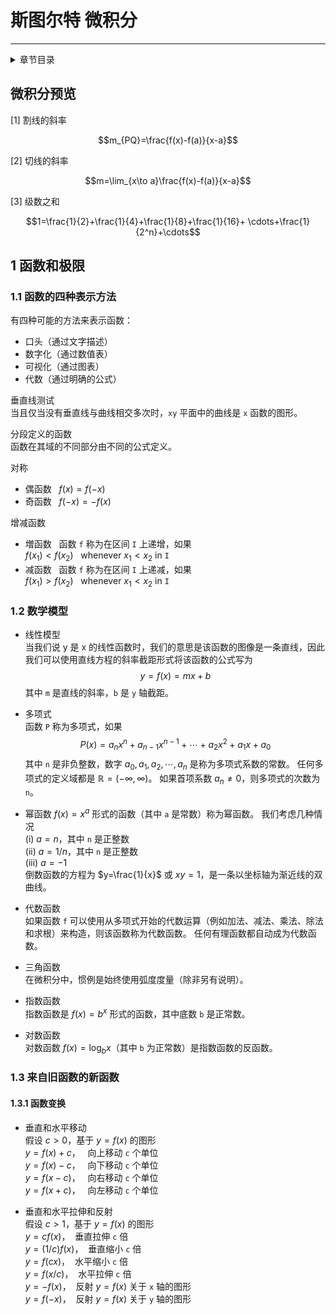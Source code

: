 # 斯图尔特 微积分

---  
<details>
<summary>章节目录</summary>

[[toc]]

</details>

## 微积分预览

[1] 割线的斜率

$$m_{PQ}=\frac{f(x)-f(a)}{x-a}$$

[2] 切线的斜率

$$m=\lim_{x\to a}\frac{f(x)-f(a)}{x-a}$$

[3] 级数之和

$$1=\frac{1}{2}+\frac{1}{4}+\frac{1}{8}+\frac{1}{16}+ \cdots+\frac{1}{2^n}+\cdots$$


## 1 函数和极限

### 1.1 函数的四种表示方法

有四种可能的方法来表示函数：
- 口头（通过文字描述）
- 数字化（通过数值表）
- 可视化（通过图表）
- 代数（通过明确的公式）

垂直线测试  
当且仅当没有垂直线与曲线相交多次时，`xy` 平面中的曲线是 `x` 函数的图形。

分段定义的函数  
函数在其域的不同部分由不同的公式定义。

对称  
- 偶函数 &nbsp; $f(x)=f(-x)$
- 奇函数 &nbsp; $f(-x)=-f(x)$

增减函数  
- 増函数 &nbsp; 函数 `f` 称为在区间 `I` 上递增，如果  
  $f(x_1)<f(x_2)$ &nbsp; whenever $x_1<x_2$ in `I`
- 减函数 &nbsp; 函数 `f` 称为在区间 `I` 上递减，如果  
  $f(x_1)>f(x_2)$ &nbsp; whenever $x_1<x_2$ in `I`


### 1.2 数学模型

- 线性模型  
  当我们说 y 是 x 的线性函数时，我们的意思是该函数的图像是一条直线，因此我们可以使用直线方程的斜率截距形式将该函数的公式写为
  $$y=f(x)=mx+b$$
  其中 `m` 是直线的斜率，`b` 是 `y` 轴截距。


- 多项式  
  函数 `P` 称为多项式，如果  
  $$P(x)=a_nx^n+a_{n-1}x^{n-1}+\cdots+a_2x^2+a_{1}x+a_0$$
  其中 `n` 是非负整数，数字 $a_0, a_1, a_2, \cdots, a_n$ 是称为多项式系数的常数。 任何多项式的定义域都是 $\mathbb{R}=(-\infty, \infty)$。 如果首项系数 $a_n\ne 0$，则多项式的次数为 `n`。


- 幂函数
  $f(x)=x^a$ 形式的函数（其中 `a` 是常数）称为幂函数。 我们考虑几种情况  
  (i) $a=n$，其中 `n` 是正整数  
  (ii) $a=1/n$，其中 `n` 是正整数  
  (iii) $a=-1$  
  倒数函数的方程为 $y=\frac{1}{x}$ 或 $xy=1$，是一条以坐标轴为渐近线的双曲线。

- 代数函数  
  如果函数 `f` 可以使用从多项式开始的代数运算（例如加法、减法、乘法、除法和求根）来构造，则该函数称为代数函数。 任何有理函数都自动成为代数函数。

- 三角函数  
  在微积分中，惯例是始终使用弧度度量（除非另有说明）。

- 指数函数  
  指数函数是 $f(x)=b^x$ 形式的函数，其中底数 `b` 是正常数。

- 对数函数  
  对数函数 $f(x)=\log_{b}{x}$（其中 `b` 为正常数）是指数函数的反函数。


### 1.3 来自旧函数的新函数

#### 1.3.1 函数变换

- 垂直和水平移动  
  假设 $c>0$，基于 $y=f(x)$ 的图形  
  $y=f(x)+c$， &nbsp; 向上移动 `c` 个单位  
  $y=f(x)-c$， &nbsp; 向下移动 `c` 个单位  
  $y=f(x-c)$， &nbsp; 向右移动 `c` 个单位  
  $y=f(x+c)$， &nbsp; 向左移动 `c` 个单位


- 垂直和水平拉伸和反射  
  假设 $c>1$，基于 $y=f(x)$ 的图形  
  $y=cf(x)$，&nbsp; 垂直拉伸 `c` 倍  
  $y=(1/c)f(x)$，&nbsp; 垂直缩小 `c` 倍  
  $y=f(cx)$，&nbsp; 水平缩小 `c` 倍  
  $y=f(x/c)$，&nbsp; 水平拉伸 `c` 倍  
  $y= -f(x)$，&nbsp; 反射 $y=f(x)$ 关于 `x` 轴的图形  
  $y=f(-x)$，&nbsp; 反射 $y=f(x)$ 关于 `y` 轴的图形


